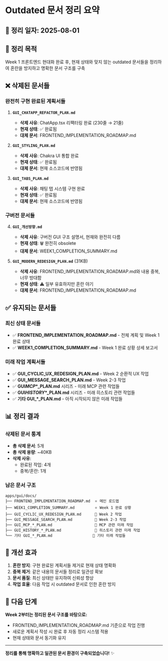 # Outdated 문서 정리 요약

## 📅 **정리 일자**: 2025-08-01

## 🎯 **정리 목적**

Week 1 프론트엔드 현대화 완료 후, 현재 상태와 맞지 않는 outdated 문서들을 정리하여 혼란을 방지하고 명확한 문서 구조를 구축

## ❌ **삭제된 문서들**

### **완전히 구현 완료된 계획서들**

1. **`GUI_CHATAPP_REFACTOR_PLAN.md`**
   - **삭제 사유**: ChatApp.tsx 리팩터링 완료 (230줄 → 21줄)
   - **현재 상태**: ✅ 완료됨
   - **대체 문서**: FRONTEND_IMPLEMENTATION_ROADMAP.md

2. **`GUI_STYLING_PLAN.md`**
   - **삭제 사유**: Chakra UI 통합 완료
   - **현재 상태**: ✅ 완료됨
   - **대체 문서**: 현재 소스코드에 반영됨

3. **`GUI_TABS_PLAN.md`**
   - **삭제 사유**: 채팅 탭 시스템 구현 완료
   - **현재 상태**: ✅ 완료됨
   - **대체 문서**: 현재 소스코드에 반영됨

### **구버전 문서들**

4. **`GUI_개선방향.md`**
   - **삭제 사유**: 구버전 GUI 구조 설명서, 현재와 완전히 다름
   - **현재 상태**: 🗑️ 완전히 obsolete
   - **대체 문서**: WEEK1_COMPLETION_SUMMARY.md

5. **`GUI_MODERN_REDESIGN_PLAN.md`** (31KB)
   - **삭제 사유**: FRONTEND_IMPLEMENTATION_ROADMAP.md와 내용 중복, 너무 방대함
   - **현재 상태**: ⚠️ 일부 유효하지만 혼란 야기
   - **대체 문서**: FRONTEND_IMPLEMENTATION_ROADMAP.md

## ✅ **유지되는 문서들**

### **최신 상태 문서들**

- ✅ **FRONTEND_IMPLEMENTATION_ROADMAP.md** - 전체 계획 및 Week 1 완료 상태
- ✅ **WEEK1_COMPLETION_SUMMARY.md** - Week 1 완료 상황 상세 보고서

### **미래 작업 계획서들**

- ✅ **GUI_CYCLIC_UX_REDESIGN_PLAN.md** - Week 2 순환적 UX 작업
- ✅ **GUI_MESSAGE_SEARCH_PLAN.md** - Week 2-3 작업
- ✅ **GUI*MCP*\*\_PLAN.md** 시리즈 - 미래 MCP 관련 작업들
- ✅ **GUI*HISTORY*\*\_PLAN.md** 시리즈 - 미래 히스토리 관련 작업들
- ✅ **기타 GUI\_\*\_PLAN.md** - 아직 시작되지 않은 미래 작업들

## 📊 **정리 결과**

### **삭제된 문서 통계**

- **총 삭제 문서**: 5개
- **총 삭제 용량**: ~40KB
- **삭제 사유**:
  - 완료된 작업: 4개
  - 중복/혼란: 1개

### **남은 문서 구조**

```
apps/gui/docs/
├── FRONTEND_IMPLEMENTATION_ROADMAP.md  ⭐ 메인 로드맵
├── WEEK1_COMPLETION_SUMMARY.md         ⭐ Week 1 완료 상황
├── GUI_CYCLIC_UX_REDESIGN_PLAN.md      🔄 Week 2 작업
├── GUI_MESSAGE_SEARCH_PLAN.md          🔄 Week 2-3 작업
├── GUI_MCP_*_PLAN.md                   🔄 MCP 관련 미래 작업
├── GUI_HISTORY_*_PLAN.md               🔄 히스토리 관련 미래 작업
└── 기타 GUI_*_PLAN.md                  🔄 기타 미래 작업들
```

## 🎯 **개선 효과**

1. **혼란 방지**: 구현 완료된 계획서들 제거로 현재 상태 명확화
2. **중복 제거**: 같은 내용의 문서들 정리로 일관성 확보
3. **문서 품질**: 최신 상태만 유지하여 신뢰성 향상
4. **작업 효율**: 다음 작업 시 outdated 문서로 인한 혼란 방지

## 🚀 **다음 단계**

**Week 2부터는 정리된 문서 구조를 바탕으로:**

- FRONTEND_IMPLEMENTATION_ROADMAP.md 기준으로 작업 진행
- 새로운 계획서 작성 시 완료 후 자동 정리 시스템 적용
- 현재 상태와 문서 동기화 유지

---

**정리를 통해 명확하고 일관된 문서 환경이 구축되었습니다!** ✨
